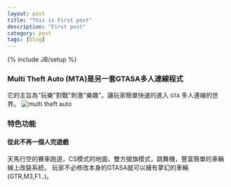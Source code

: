 ```yaml
---
layout: post
title: "This is First post"
description: "First post"
category: post
tags: [blog]
---
```

{% include JB/setup %}

### Multi Theft Auto (MTA)是另一套GTASA多人連線程式
它的主旨為"玩樂"對戰"刺激"樂趣"。讓玩家簡單快速的進入 `GTA` 多人連線的世界。
![multi theft auto][1]

### 特色功能
#### 從此不再一個人完遊戲
天馬行空的賽車跑道，CS模式的地圖，雙方搶旗模式，跳舞機，豐富簡單的車輛線上改裝系統，
玩家不必修改本身的GTASA就可以擁有夢幻的車輛 (GTR,M3,F1..)。



  [1]: http://2.bp.blogspot.com/-zb-hNUksnJ4/TfbT-pbwP6I/AAAAAAAAAPo/ERHbOkiSR7A/s400/mtasa+new+logo.jpg